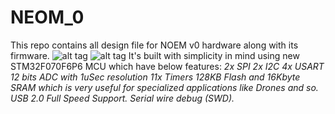 # NEOM_0
This repo contains all design file for NOEM v0 hardware along with its firmware.
![alt tag](https://imgur.com/a/mjMXd)
![alt tag](https://imgur.com/a/b6Zfd)
It's built with simplicity in mind using new STM32F070F6P6 MCU which have below features:
*2x SPI*
*2x I2C*
*4x USART*
*12 bits ADC with 1uSec resolution*
*11x Timers*
*128KB Flash and 16Kbyte SRAM which is very useful for specialized applications like Drones and so.*
*USB 2.0 Full Speed Support.*
*Serial wire debug (SWD).*




